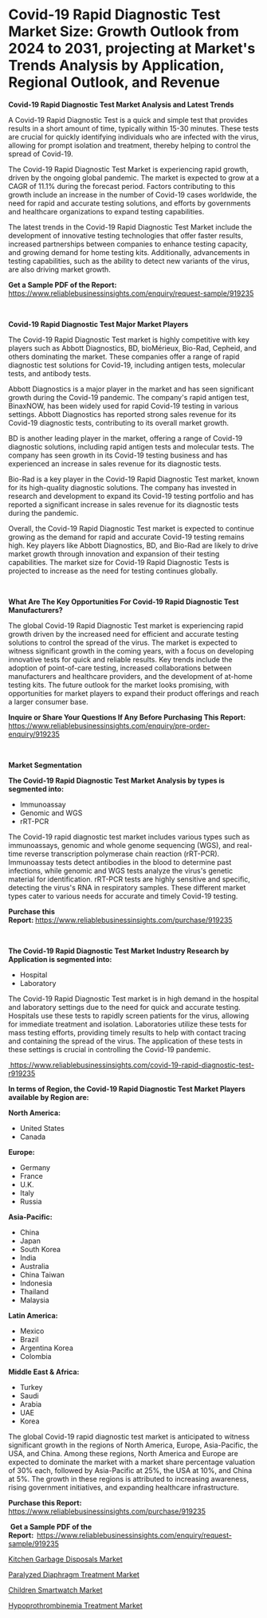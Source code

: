 <p><h1>Covid-19 Rapid Diagnostic Test Market Size: Growth Outlook from 2024 to 2031, projecting at Market's Trends Analysis by Application, Regional Outlook, and Revenue</h1></p><p><strong>Covid-19 Rapid Diagnostic Test Market Analysis and Latest Trends</strong></p>
<p><p>A Covid-19 Rapid Diagnostic Test is a quick and simple test that provides results in a short amount of time, typically within 15-30 minutes. These tests are crucial for quickly identifying individuals who are infected with the virus, allowing for prompt isolation and treatment, thereby helping to control the spread of Covid-19.</p><p>The Covid-19 Rapid Diagnostic Test Market is experiencing rapid growth, driven by the ongoing global pandemic. The market is expected to grow at a CAGR of 11.1% during the forecast period. Factors contributing to this growth include an increase in the number of Covid-19 cases worldwide, the need for rapid and accurate testing solutions, and efforts by governments and healthcare organizations to expand testing capabilities.</p><p>The latest trends in the Covid-19 Rapid Diagnostic Test Market include the development of innovative testing technologies that offer faster results, increased partnerships between companies to enhance testing capacity, and growing demand for home testing kits. Additionally, advancements in testing capabilities, such as the ability to detect new variants of the virus, are also driving market growth.</p></p>
<p><strong>Get a Sample PDF of the Report:&nbsp;</strong> <a href="https://www.reliablebusinessinsights.com/enquiry/request-sample/919235">https://www.reliablebusinessinsights.com/enquiry/request-sample/919235</a></p>
<p>&nbsp;</p>
<p><strong>Covid-19 Rapid Diagnostic Test Major Market Players</strong></p>
<p><p>The Covid-19 Rapid Diagnostic Test market is highly competitive with key players such as Abbott Diagnostics, BD, bioMérieux, Bio-Rad, Cepheid, and others dominating the market. These companies offer a range of rapid diagnostic test solutions for Covid-19, including antigen tests, molecular tests, and antibody tests.</p><p>Abbott Diagnostics is a major player in the market and has seen significant growth during the Covid-19 pandemic. The company's rapid antigen test, BinaxNOW, has been widely used for rapid Covid-19 testing in various settings. Abbott Diagnostics has reported strong sales revenue for its Covid-19 diagnostic tests, contributing to its overall market growth.</p><p>BD is another leading player in the market, offering a range of Covid-19 diagnostic solutions, including rapid antigen tests and molecular tests. The company has seen growth in its Covid-19 testing business and has experienced an increase in sales revenue for its diagnostic tests.</p><p>Bio-Rad is a key player in the Covid-19 Rapid Diagnostic Test market, known for its high-quality diagnostic solutions. The company has invested in research and development to expand its Covid-19 testing portfolio and has reported a significant increase in sales revenue for its diagnostic tests during the pandemic.</p><p>Overall, the Covid-19 Rapid Diagnostic Test market is expected to continue growing as the demand for rapid and accurate Covid-19 testing remains high. Key players like Abbott Diagnostics, BD, and Bio-Rad are likely to drive market growth through innovation and expansion of their testing capabilities. The market size for Covid-19 Rapid Diagnostic Tests is projected to increase as the need for testing continues globally.</p></p>
<p>&nbsp;</p>
<p><strong>What Are The Key Opportunities For Covid-19 Rapid Diagnostic Test Manufacturers?</strong></p>
<p><p>The global Covid-19 Rapid Diagnostic Test market is experiencing rapid growth driven by the increased need for efficient and accurate testing solutions to control the spread of the virus. The market is expected to witness significant growth in the coming years, with a focus on developing innovative tests for quick and reliable results. Key trends include the adoption of point-of-care testing, increased collaborations between manufacturers and healthcare providers, and the development of at-home testing kits. The future outlook for the market looks promising, with opportunities for market players to expand their product offerings and reach a larger consumer base.</p></p>
<p><strong>Inquire or Share Your Questions If Any Before Purchasing This Report:</strong> <a href="https://www.reliablebusinessinsights.com/enquiry/pre-order-enquiry/919235">https://www.reliablebusinessinsights.com/enquiry/pre-order-enquiry/919235</a></p>
<p>&nbsp;</p>
<p><strong>Market Segmentation</strong></p>
<p><strong>The Covid-19 Rapid Diagnostic Test Market Analysis by types is segmented into:</strong></p>
<p><ul><li>Immunoassay</li><li>Genomic and WGS</li><li>rRT-PCR</li></ul></p>
<p><p>The Covid-19 rapid diagnostic test market includes various types such as immunoassays, genomic and whole genome sequencing (WGS), and real-time reverse transcription polymerase chain reaction (rRT-PCR). Immunoassay tests detect antibodies in the blood to determine past infections, while genomic and WGS tests analyze the virus's genetic material for identification. rRT-PCR tests are highly sensitive and specific, detecting the virus's RNA in respiratory samples. These different market types cater to various needs for accurate and timely Covid-19 testing.</p></p>
<p><strong>Purchase this Report:&nbsp;</strong><a href="https://www.reliablebusinessinsights.com/purchase/919235">https://www.reliablebusinessinsights.com/purchase/919235</a></p>
<p>&nbsp;</p>
<p><strong>The Covid-19 Rapid Diagnostic Test Market Industry Research by Application is segmented into:</strong></p>
<p><ul><li>Hospital</li><li>Laboratory</li></ul></p>
<p><p>The Covid-19 Rapid Diagnostic Test market is in high demand in the hospital and laboratory settings due to the need for quick and accurate testing. Hospitals use these tests to rapidly screen patients for the virus, allowing for immediate treatment and isolation. Laboratories utilize these tests for mass testing efforts, providing timely results to help with contact tracing and containing the spread of the virus. The application of these tests in these settings is crucial in controlling the Covid-19 pandemic.</p></p>
<p><a href="https://www.reliablebusinessinsights.com/covid-19-rapid-diagnostic-test-r919235">&nbsp;https://www.reliablebusinessinsights.com/covid-19-rapid-diagnostic-test-r919235</a></p>
<p><strong>In terms of Region, the Covid-19 Rapid Diagnostic Test Market Players available by Region are:</strong></p>
<p>
    <p> <strong> North America: </strong>
        <ul>
            <li>United States</li>
            <li>Canada</li>
        </ul>
        </p> 
    <p> <strong> Europe: </strong>
        <ul>
            <li>Germany</li>
            <li>France</li>
            <li>U.K.</li>
            <li>Italy</li>
            <li>Russia</li>
        </ul>
        </p> 
    <p> <strong> Asia-Pacific: </strong>
        <ul>
            <li>China</li>
            <li>Japan</li>
            <li>South Korea</li>
            <li>India</li>
            <li>Australia</li>
            <li>China Taiwan</li>
            <li>Indonesia</li>
            <li>Thailand</li>
            <li>Malaysia</li>
        </ul>
        </p> 
    <p> <strong> Latin America: </strong>
        <ul>
            <li>Mexico</li>
            <li>Brazil</li>
            <li>Argentina Korea</li>
            <li>Colombia</li>
        </ul>
        </p> 
    <p> <strong> Middle East & Africa: </strong>
        <ul>
            <li>Turkey</li>
            <li>Saudi</li>
            <li>Arabia</li>
            <li>UAE</li>
            <li>Korea</li>
        </ul>
    </p>
    </p>
<p><p>The global Covid-19 rapid diagnostic test market is anticipated to witness significant growth in the regions of North America, Europe, Asia-Pacific, the USA, and China. Among these regions, North America and Europe are expected to dominate the market with a market share percentage valuation of 30% each, followed by Asia-Pacific at 25%, the USA at 10%, and China at 5%. The growth in these regions is attributed to increasing awareness, rising government initiatives, and expanding healthcare infrastructure.</p></p>
<p><strong>Purchase this Report: </strong><a href="https://www.reliablebusinessinsights.com/purchase/919235">https://www.reliablebusinessinsights.com/purchase/919235</a></p>
<p>&nbsp;<strong>Get a Sample PDF of the Report:&nbsp;&nbsp;</strong><a href="https://www.reliablebusinessinsights.com/enquiry/request-sample/919235">https://www.reliablebusinessinsights.com/enquiry/request-sample/919235</a></p>
<p><strong></strong></p>
<p><p><a href="https://medium.com/@calekuhlman/kitchen-garbage-disposals-market-global-market-insights-and-sales-trends-2024-to-2031-0b121d4e6614">Kitchen Garbage Disposals Market</a></p><p><a href="https://github.com/kulaberyasin52/Market-Research-Report-List-1/blob/main/paralyzed-diaphragm-treatment-market.md">Paralyzed Diaphragm Treatment Market</a></p><p><a href="https://medium.com/@kirstencharrison82024/insights-into-the-children-smartwatch-industry-market-financial-status-market-size-and-revenue-b38c86122bb8">Children Smartwatch Market</a></p><p><a href="https://github.com/nafiafirdania/Market-Research-Report-List-1/blob/main/hypoprothrombinemia-treatment-market.md">Hypoprothrombinemia Treatment Market</a></p></p>